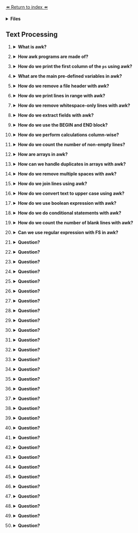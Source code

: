[⏪ Return to index ⏪](./README.md)

<details>
<Summary><strong>Files</strong></Summary>

- [awk documentation](https://www.gnu.org/software/gawk/manual/html_node/index.html#SEC_Contents)
- [Practice awk](https://linuxhandbook.com/awk-command-tutorial/#9-a-simple-example-of-awk-array)
</details>

## Text Processing

1. <details>
    <Summary><strong>What is awk?</strong></Summary>

    ###
    - `awk` is a powerful text-processing language.
    - Named after its three original developers - Alfred Aho, Peter Weinberger, and Brian Kernighan.
    - awk is adept at performing operations upon text files, such as sorting, filtering, and report generation.
</details>

2. <details>
    <Summary><strong>How awk programs are made of?</strong></Summary>

    ###
    - AWK programs are made of one or many `pattern { action }` statements.
</details>

3. <details>
    <Summary><strong>How do we print the first column of the <code>ps</code> using awk?</strong></Summary>

    ###
    - `ps | awk '{print $1}'`: To print the first command.
    - `ps | awk '{print $0}'` or `awk '{print}'` will print everything like normal ps or cat with files
</details>

4. <details>
    <Summary><strong>What are the main pre-defined variables in awk?</strong></Summary>

    ###
    - `RS`: The record separator. AWK processes your data one record at a time. By default, this is the newline character.
    - `NR`: The current input record number. If you use the newline in `RS` this will be the line number.
    - `FS/OFS`: The character(s) used as the field separator. Once AWK reads a record, it splits it into different fields based on the value of `FS`. When AWK print a record on the output, it will rejoin the fields, but this time, using the `OFS` separator instead of the FS separator.
        - “white space” is the default value for both of them.
        - `FS` to read and `OFS` to display records.
    - `NF`: The number of fields in the current record. If you use the “white space” for `FS/OFS` it will be the number of words in the current record
</details>

5. <details>
    <Summary><strong>How do we remove a file header with awk?</strong></Summary>

    ###
    - `awk 'NR>1' FILE_NAME`
    - Or `awk 'NR>1 { print }' FILE_NAME`
    - Here we say "print the line numbers above 1."
</details>

6. <details>
    <Summary><strong>How do we print lines in range with awk?</strong></Summary>

    ###
    - For example: `awk 'NR>1 && NR<4' FILE_NAME`
    - Here we say "print the lines between 1 and 4" that it will be line 2 and line 3.
</details>

7. <details>
    <Summary><strong>How do we remove whitespace-only lines with awk?</strong></Summary>

    ###
    - `awk 'NF' FILE_NAME`
</details>

8. <details>
    <Summary><strong>How do we extract fields with awk?</strong></Summary>

    ###
    - `awk '{ print $1 $3 }' FILE_NAME` to print column 1 and 3,
    - `awk '{ print $1 $3}' FS=, OFS=, FILE_NAME` to print column 1 and 3 but using the comma as a separator instead of a white space.
    
    > You can also use the 
</details>

9. <details>
    <Summary><strong>How do we use the BEGIN and END block?</strong></Summary>

    ###
    - We use `BEGIN` to initialize variables before the first record is read.
        - For example `awk 'BEGIN { FS=OFS="," } NF { print $1, $3 }' file`
    - We use `END` blocks to perform some tasks after the last record has been read.
        - For example `awk '{ SUM+=$1 } END { print SUM }' FS=, OFS=, file`
</details>

10. <details>
    <Summary><strong>How do we perform calculations column-wise?</strong></Summary>

    ###
    - For example: `awk '{ SUM=SUM+$1 } END { print SUM }' FS=, OFS=, file` or `awk '{ SUM+=$1 } END { print SUM }' FS=, OFS=, file` where we use `+=`.
    - Here we sum all the values in the first column and if there is a whitespace or text it will be considered as `0` so the sum isn't affected. But maybe with multiplications will.
</details>

11. <details>
    <Summary><strong>How do we count the number of non-empty lines?</strong></Summary>

    ###
    - `awk '/./ { COUNT+=1 } END { print COUNT }' file`: This only ignore blank lines.
        - `/./` this is a regular expresion that say if contain at least one character (the pattern is inside the `/` and if you wanna use `/` you need to add this `\/`).
    - `awk 'NF { COUNT+=1 } END { print COUNT }' file`: This ignore whitespace-only and blank lines.
</details>

12. <details>
    <Summary><strong>How are arrays in awk?</strong></Summary>

    ###
    - Arrays are like maps or dictionaries. For example:
    ```bash
    awk '
    BEGIN {
        # Define an array with three elements
        fruit["apple"] = 10
        fruit["banana"] = 20
        fruit["cherry"] = 30
        
        # Loop through the array and print each key-value pair
        for (item in fruit) {
            print item ": " fruit[item]
        }
    }
    '
    ```
</details>

13. <details>
    <Summary><strong>How can we handle duplicates in arrays with awk?</strong></Summary>

    ###
    - For example `awk 'a[$0]++' FILE_NAME` only shows the duplicates with the `++` operator.
    - To remove the duplicates we use not `!` like this `awk '!a[$0]++' FILE_NAME`
</details>

14. <details>
    <Summary><strong>How do we remove multiple spaces with awk?</strong></Summary>

    ###
    - `awk '$1=$1' FILE_NAME`
</details>

15. <details>
    <Summary><strong>How do we join lines using awk?</strong></Summary>

    ###
    - We use the `ORS`, it means output record separator.
    - `awk '{ print $3 }' FS=, ORS=' ' file; echo`
        - Here we add `; echo` to have a new line while putting that command.
</details>

16. <details>
    <Summary><strong>How do we convert text to upper case using awk?</strong></Summary>

    ###
    - For example: `awk '{ print toupper($0) }' FILE_NAME`
</details>

17. <details>
    <Summary><strong>How do we use boolean expression with awk?</strong></Summary>

    ###
    - For example this line only print the third column only if the first statement it's equal to "fred": `$1 == "fred" { print $3 }`
    - Awk offers a full selection of comparison operators, including the usual "==", "<", ">", "<=", ">=", and "!=". 
    - In addition, awk provides the "~" and "!~" operators, which mean "matches" and "does not match". 
        - For example to print the third column only if the fifth field contains "root": `$5 ~ /root/ { print $3 }`
</details>

18. <details>
    <Summary><strong>How do we do conditional statements with awk?</strong></Summary>

    ###
    - Like the C language, for example:
    ```bash
    { 
        if ( $1 == "foo" ) { 
                if ( $2 == "foo" ) { 
                        print "uno" 
                } else { 
                        print "one" 
                } 
        } else if ($1 == "bar" ) { 
                print "two" 
        } else { 
                print "three" 
        } 
    }
    ```
</details>

19. <details>
    <Summary><strong>How do we count the number of blank lines with awk?</strong></Summary>

    ###
    ```bash
    BEGIN { x=0 } 
    /^$/  { x=x+1 } 
    END   { print "I found " x " blank lines. :)" }
    ```
</details>

20. <details>
    <Summary><strong>Can we use regular expression with FS in awk?</strong></Summary>

    ###
    - Yes, for example `FS="\t+"` or `FS="foo[0‑9][0‑9][0‑9]"`
</details>

21. <details>
    <Summary><strong>Question?</strong></Summary>

    ###
    - Answer
</details>

22. <details>
    <Summary><strong>Question?</strong></Summary>

    ###
    - Answer
</details>

23. <details>
    <Summary><strong>Question?</strong></Summary>

    ###
    - Answer
</details>

24. <details>
    <Summary><strong>Question?</strong></Summary>

    ###
    - Answer
</details>

25. <details>
    <Summary><strong>Question?</strong></Summary>

    ###
    - Answer
</details>

26. <details>
    <Summary><strong>Question?</strong></Summary>

    ###
    - Answer
</details>

27. <details>
    <Summary><strong>Question?</strong></Summary>

    ###
    - Answer
</details>

28. <details>
    <Summary><strong>Question?</strong></Summary>

    ###
    - Answer
</details>

29. <details>
    <Summary><strong>Question?</strong></Summary>

    ###
    - Answer
</details>

30. <details>
    <Summary><strong>Question?</strong></Summary>

    ###
    - Answer
</details>

31. <details>
    <Summary><strong>Question?</strong></Summary>

    ###
    - Answer
</details>

32. <details>
    <Summary><strong>Question?</strong></Summary>

    ###
    - Answer
</details>

33. <details>
    <Summary><strong>Question?</strong></Summary>

    ###
    - Answer
</details>

34. <details>
    <Summary><strong>Question?</strong></Summary>

    ###
    - Answer
</details>

35. <details>
    <Summary><strong>Question?</strong></Summary>

    ###
    - Answer
</details>

36. <details>
    <Summary><strong>Question?</strong></Summary>

    ###
    - Answer
</details>

37. <details>
    <Summary><strong>Question?</strong></Summary>

    ###
    - Answer
</details>

38. <details>
    <Summary><strong>Question?</strong></Summary>

    ###
    - Answer
</details>

39. <details>
    <Summary><strong>Question?</strong></Summary>

    ###
    - Answer
</details>

40. <details>
    <Summary><strong>Question?</strong></Summary>

    ###
    - Answer
</details>

41. <details>
    <Summary><strong>Question?</strong></Summary>

    ###
    - Answer
</details>

42. <details>
    <Summary><strong>Question?</strong></Summary>

    ###
    - Answer
</details>

43. <details>
    <Summary><strong>Question?</strong></Summary>

    ###
    - Answer
</details>

44. <details>
    <Summary><strong>Question?</strong></Summary>

    ###
    - Answer
</details>

45. <details>
    <Summary><strong>Question?</strong></Summary>

    ###
    - Answer
</details>

46. <details>
    <Summary><strong>Question?</strong></Summary>

    ###
    - Answer
</details>

47. <details>
    <Summary><strong>Question?</strong></Summary>

    ###
    - Answer
</details>

48. <details>
    <Summary><strong>Question?</strong></Summary>

    ###
    - Answer
</details>

49. <details>
    <Summary><strong>Question?</strong></Summary>

    ###
    - Answer
</details>

50. <details>
    <Summary><strong>Question?</strong></Summary>

    ###
    - Answer
</details>